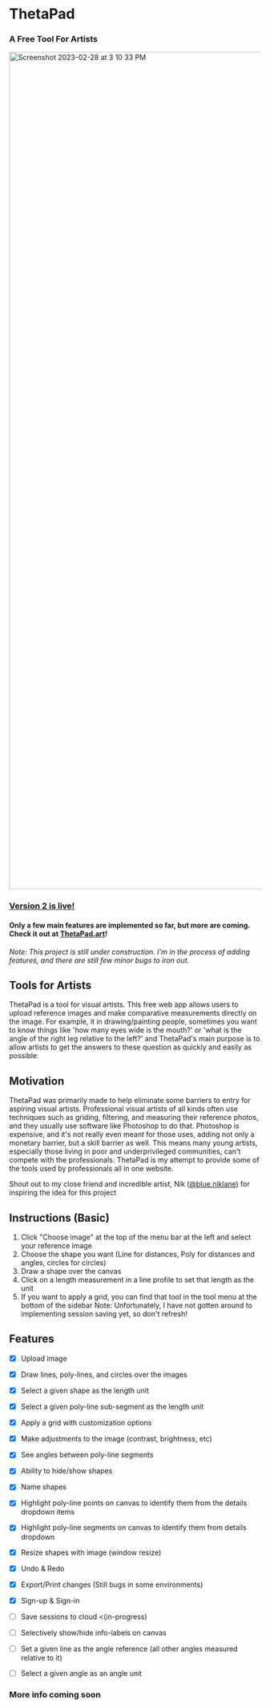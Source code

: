 # ThetaPad
### A Free Tool For Artists

<img width="1670" alt="Screenshot 2023-02-28 at 3 10 33 PM" src="https://user-images.githubusercontent.com/44735056/221993006-26343447-b7af-4294-8028-15ac966d2de8.png">


<br/>

### [Version 2 is live!](https://thetapad.art/)
#### Only a few main features are implemented so far, but more are coming. Check it out at [**ThetaPad.art**](https://thetapad.art/)!

*Note: This project is still under construction. I'm in the process of adding features, and
there are still few minor bugs to iron out.*

## Tools for Artists
ThetaPad is a tool for visual artists. This free web app allows users to upload reference images and make comparative measurements directly on the image. For example, it in drawing/painting people, sometimes you want to know things like 'how many eyes wide is the mouth?' or 'what is the angle of the right leg relative to the left?' and ThetaPad's main purpose is to allow artists to get the answers to these question as quickly and easily as possible.


## Motivation
ThetaPad was primarily made to help eliminate some barriers to entry for aspiring visual artists. Professional visual artists of all kinds often use techniques such as griding, filtering, and measuring their reference photos, and they usually use software like Photoshop to do that. Photoshop is expensive, and it's not really even meant for those uses, adding not only a monetary barrier, but a skill barrier as well. This means many young artists, especially those living in poor and underprivileged communities, can't compete with the professionals. ThetaPad is my attempt to provide some of the tools used by professionals all in one website.


Shout out to my close friend and incredible artist, Nik ([@blue.niklane](https://www.instagram.com/blue.niklane/)) for inspiring the idea for this project

## Instructions (Basic)
1. Click "Choose image" at the top of the menu bar at the left and select your reference image
2. Choose the shape you want (Line for distances, Poly for distances and angles, circles for circles)
3. Draw a shape over the canvas
4. Click on a length measurement in a line profile to set that length as the unit
5. If you want to apply a grid, you can find that tool in the tool menu at the bottom of the sidebar
Note: Unfortunately, I have not gotten around to implementing session saving yet, so don't refresh!

## Features

- [x] Upload image
- [x] Draw lines, poly-lines, and circles over the images
- [x] Select a given shape as the length unit
- [x] Select a given poly-line sub-segment as the length unit
- [x] Apply a grid with customization options
- [x] Make adjustments to the image (contrast, brightness, etc)
- [x] See angles between poly-line segments
- [x] Ability to hide/show shapes
- [x] Name shapes
- [x] Highlight poly-line points on canvas to identify them from the details dropdown items
- [x] Highlight poly-line segments on canvas to identify them from details dropdown
- [x] Resize shapes with image (window resize)
- [x] Undo & Redo
- [x] Export/Print changes (Still bugs in some environments)
- [x] Sign-up & Sign-in
- [ ] Save sessions to cloud    <(in-progress)
- [ ] Selectively show/hide info-labels on canvas
- [ ] Set a given line as the angle reference (all other angles measured relative to it)
- [ ] Select a given angle as an angle unit


### More info coming soon
